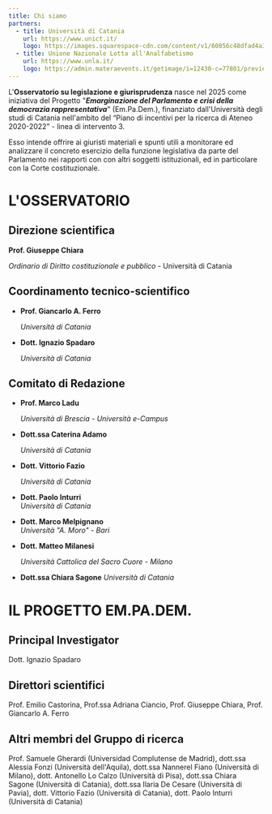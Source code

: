 ```yaml
---
title: Chi siamo
partners:
  - title: Università di Catania
    url: https://www.unict.it/
    logo: https://images.squarespace-cdn.com/content/v1/60056c48dfad4a3649200fc0/1611077270135-4EXXT2EB9JJS30OW6ERW/unict-logo.png?format=750w
  - title: Unione Nazionale Lotta all'Analfabetismo
    url: https://www.unla.it/
    logo: https://admin.materaevents.it/getimage/i=12430-c=77801/preview.jpg
---
```

L'**Osservatorio su legislazione e giurisprudenza** nasce  nel 2025 come iniziativa del Progetto "***Emarginazione del Parlamento e crisi della democrazia rappresentativa***" (Em.Pa.Dem.), finanziato dall'Università degli studi di Catania  nell'ambito del “Piano di incentivi per la ricerca di Ateneo 2020-2022”  - linea di intervento 3.

Esso  intende offrire ai giuristi materiali e spunti utili a monitorare ed analizzare  il concreto esercizio della funzione legislativa da parte del Parlamento nei rapporti con con altri soggetti istituzionali, ed in particolare con la Corte costituzionale.

# **L'OSSERVATORIO**

## Direzione scientifica

**Prof. Giuseppe Chiara**

*Ordinario di Diritto costituzionale e pubblico -* Università di Catania

## Coordinamento tecnico-scientifico

* **Prof. Giancarlo A. Ferro**

  *Università di Catania*
* **Dott. Ignazio Spadaro** 

  *Università di Catania*

## Comitato di Redazione

* **Prof. Marco Ladu**

  *Università di Brescia - Università e-Campus*
* **Dott.ssa Caterina Adamo**

  *Università di Catania*
* **Dott. Vittorio Fazio**

  *Università di Catania*
* **Dott. Paolo Inturri**\
  *Università di Catania*
* **Dott. Marco Melpignano**\
  *Università "A. Moro" - Bari*
* **Dott. Matteo Milanesi**

  *Università Cattolica del Sacro Cuore - Milano*
* **Dott.ssa Chiara Sagone**
  *Università di Catania*



# **IL PROGETTO EM.PA.DEM.**

## Principal Investigator

Dott. Ignazio Spadaro 

## Direttori scientifici

Prof. Emilio Castorina, Prof.ssa Adriana Ciancio, Prof. Giuseppe Chiara, Prof. Giancarlo A. Ferro



## Altri membri del Gruppo di ricerca

Prof. Samuele Gherardi (Universidad Complutense de Madrid), dott.ssa Alessia Fonzi (Università dell'Aquila), dott.ssa Nannerel Fiano (Università di Milano), dott. Antonello Lo Calzo (Università di Pisa), dott.ssa Chiara Sagone (Università di Catania), dott.ssa Ilaria De Cesare (Università di Pavia), dott. Vittorio Fazio (Università di Catania), dott. Paolo Inturri (Università di Catania)
